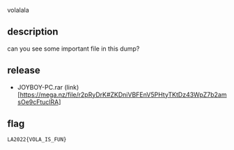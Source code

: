 volalala

## description

can you see some important file in this dump?

## release

- JOYBOY-PC.rar (link)[https://mega.nz/file/r2pRyDrK#ZKDniVBFEnV5PHtyTKtDz43WpZ7b2amsOe9cFtuclRA]

## flag

`LA2022{VOLA_IS_FUN}`
